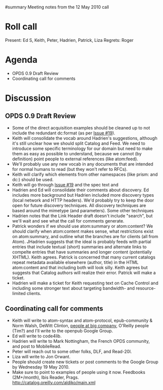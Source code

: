 ﻿#summary Meeting notes from the 12 May 2010 call

# Roll call #

Present: Ed S, Keith, Peter, Hadrien, Patrick, Liza
Regrets: Roger

# Agenda #

  * OPDS 0.9 Draft Review
  * Coordinating call for comments

# Discussion #

## OPDS 0.9 Draft Review ##

  * Some of the direct acquisition examples should be cleaned up to not include the redundant dc:format (as per [Issue #19](https://code.google.com/p/openpub/issues/detail?id=#19)).
  * Keith will consolidate the vocab around Hadrien's suggestions, although it's still unclear how we should split Catalog and Feed. We need to introduce some specific terminology for our domain but need to make them as easy as possible to understand, because we cannot (by definition) point people to external references (like atom:feed).
  * We'll probably use any new vocab in any documents that are intended for normal humans to read (but they won't refer to RFCs).
  * Keith will clarify which elements from other namespaces (like prism: and dc:) should be used.
  * Keith will go through [Issue #19](https://code.google.com/p/openpub/issues/detail?id=#19) and the spec text and
  * Hadrien and Ed will consolidate their comments about discovery. Ed includes more background but Hadrien included more discovery types (local network and HTTP headers). We'd probably try to keep the door open for future discovery techniques. All discovery techniques are based around the mimetype (and parameters). Some other techniques
  * Hadrien notes that the Link Header draft doesn't include "search", but we'll wait and see what the call for comments generate.
  * Patrick wonders if we should use atom:summary or atom:content? We should clarify when atom:content makes sense, what restrictions exist on atom:summary, and outline what the branches are for clients (all from Atom). JHadrien suggests that the ideal is probably feeds with partial entries that include textual (short) summaries and alternate links to compelte entries that have summaries and longer content (potentially XHTML). Keith agrees. Patrick is concerned that many current catalogs repeat metadata available elsewhere (author, title) in the HTML atom:content and that including both will look silly. Keith agrees but suggests that Catalog authors will realize their error. Patrick will make a ticket.
  * Hadrien will make a ticket for Keith requesting text on Cache Control and including some stronger text about targeting bandwidth- and resource-limited clients.

## Coordinating call for comments ##

  * Keith will write to atom-syntax and atom-protocol, epub-community & Norm Walsh, DeWitt Clinton, [people at big company](undisclosed.md), O'Reilly people (Tim?) and I'll write to the openpub Google Group.
  * Ed will write to code4lib.
  * Hadrien will write to Mark Nottingham, the French OPDS community, and post to MobileRead.
  * Peter will reach out to some other folks, DLF, and Read-20l.
  * Liza will write to Jon Orwant.
  * People should create new tickets or post comments to the Google Group by Wednesday 19 May 2010.
  * Make sure to point to examples of people using it now. Feedbooks (2M+/month), Ibis Reader, Prags. http://catalog.oreilly.com/aldiko/main.xml